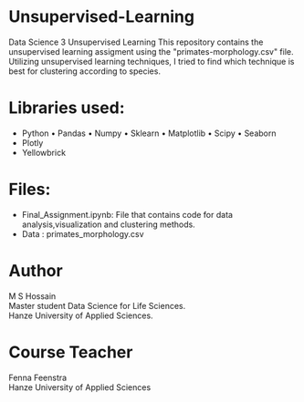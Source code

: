 # Unsupervised-Learning
Data Science 3 Unsupervised Learning
This repository contains the unsupervised learning assigment using the "primates-morphology.csv" file. Utilizing unsupervised learning techniques, I tried to find which technique is best for clustering according to species.

# Libraries used:
  * Python
  • Pandas
  • Numpy
  • Sklearn
  • Matplotlib
  • Scipy
  • Seaborn
  * Plotly
  * Yellowbrick

# Files:
* Final_Assignment.ipynb: File that contains code for data analysis,visualization and clustering methods.
* Data : primates_morphology.csv

# Author
M S Hossain<br/>
Master student Data Science for Life Sciences.<br/>
Hanze University of Applied Sciences.

# Course Teacher
Fenna Feenstra<br/>
Hanze University of Applied Sciences
